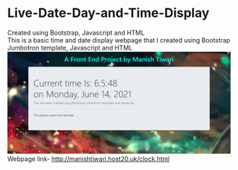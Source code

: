# Live-Date-Day-and-Time-Display
Created using Bootstrap, Javascript and HTML  
This is a basic time and date display webpage that I created using Bootstrap Jumbotron template, Javascript and HTML
![Screenshot](https://github.com/manish-9245/Live-Date-Day-and-Time-Display/blob/main/Screenshot%20of%20webpage.PNG)  
Webpage link- http://manishtiwari.host20.uk/clock.html 
